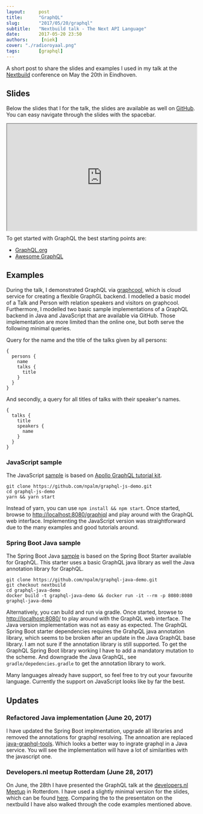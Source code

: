 ```yaml
---
layout:     post
title:      "GraphQL"
slug:       "2017/05/20/graphql"
subtitle:   "Nextbuild talk - The Next API Language"
date:       2017-05-20 23:50
authors:     [niek]
cover: "./radioroyaal.png"
tags:       [graphql]
---
```


A short post to share the slides and examples I used in my talk at the [Nextbuild](http://nextbuild.nl/) conference on May the 20th in Eindhoven.

## Slides
Below the slides that I for the talk, the slides are available as well on [GitHub](https://npalm.github.io/graphql-slides-20170520/). You can easy navigate through the slides with the spacebar.

<div style="position:relative; width:100%; height:0px; padding-bottom:56.25%;">
    <iframe style="position:absolute; left:0; top:0; width:100%; height:100%"
        src="https://npalm.github.io/graphql-slides-20170520/">
    </iframe>
</div>

To get started with GraphQL the best starting points are:
- [GraphQL.org](https://graphql.org)
- [Awesome GraphQL](https://github.com/chentsulin/awesome-graphql)

## Examples
During the talk, I demonstrated GraphQL via [graphcool](https://www.graph.cool/), which is cloud service for creating a flexible GraphGL backend. I modelled a basic model of a Talk and Person with relation speakers and visitors on graphcool. Furthermore, I modelled two basic sample implementations of a GraphQL backend in Java and JavaScript that are available via GitHub. Those implementation are more limited than the online one, but both serve the following minimal queries.

Query for the name and the title of the talks given by all persons:
```
{
  persons {
    name
    talks {
      title
    }
  }
}
```

And secondly, a query for all titles of talks with their speaker's names.
```
{
  talks {
    title
    speakers {
      name
    }
  }
}
```

### JavaScript sample
The JavaScript [sample](https://github.com/npalm/graphql-js-demo.git) is based on [Apollo GraphQL tutorial kit](https://github.com/apollostack/apollo-starter-kit).

```
git clone https://github.com/npalm/graphql-js-demo.git
cd graphql-js-demo
yarn && yarn start
```
Instead of yarn, you can use `npm install && npm start`. Once started, browse to [http://localhost:8080/graphiql](http://localhost:8080/graphiql) and play around with the GraphQL web interface. Implementing the JavaScript version was straightforward due to the many examples and good tutorials around.


### Spring Boot Java sample
The Spring Boot Java [sample](https://github.com/npalm/graphql-java-demo.git) is based on the Spring Boot Starter available for GraphQL. This starter uses a basic GraphQL java library as well the Java annotation library for GraphQL.
```
git clone https://github.com/npalm/graphql-java-demo.git
git checkout nextbuild
cd graphql-java-demo
docker build -t graphql-java-demo && docker run -it --rm -p 8080:8080 graphql-java-demo
```
Alternatively, you can build and run via gradle. Once started, browse to [http://localhost:8080/](http://localhost:8080/) to play around with the GraphQL web interface. The Java version implementation was not as easy as expected. The GraphQL Spring Boot starter dependencies requires the GrahpQL java annotation library, which seems to be broken after an update in the Java GraphQL base library. I am not sure if the annotation library is still supported. To get the GraphQL Spring Boot library working I have to add a mandatory mutation to the scheme. And downgrade the Java GraphQL, see `gradle/depedencies.gradle` to get the annotation library to work.

Many languages already have support, so feel free to try out your favourite language. Currently the support on JavaScript looks like by far the best.

## Updates

### Refactored Java implementation (June 20, 2017)
I have updated the Spring Boot implmentation, upgrade all libraries and removed the annotations for graphql resolving. The annoation are replaced [java-graphql-tools](https://github.com/graphql-java/graphql-java-tools). Which looks a better way to ingrate graphql in a Java service. You will see the implementation will have a lot of similarities with the javascript one.

### Developers.nl meetup Rotterdam (June 28, 2017)
On June, the 28th I have presented the GraphQL talk at the [developers.nl Meetup](https://www.meetup.com/Developers-nl-Meetup/events/240419508/) in Rotterdom. I have used a slightly minimal version for the slides, which can be found [here](https://npalm.github.io/graphql-slides-20170628/). Comparing the to the presentaton on the nextbuild I have also walked through the code examples mentioned above.
